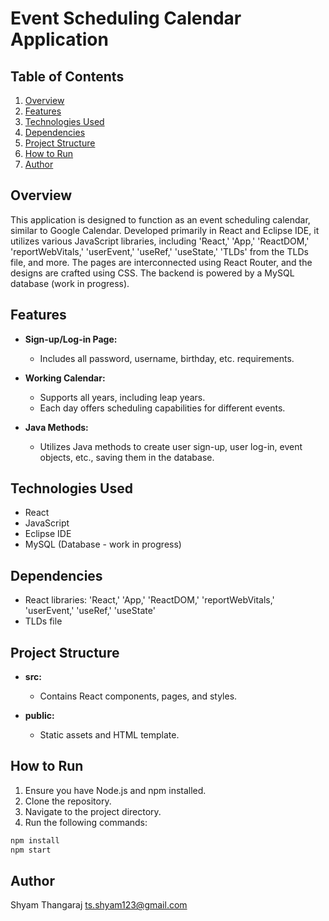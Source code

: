 # Event Scheduling Calendar Application

## Table of Contents
1. [Overview](#overview)
2. [Features](#features)
3. [Technologies Used](#technologies-used)
4. [Dependencies](#dependencies)
5. [Project Structure](#project-structure)
6. [How to Run](#how-to-run)
7. [Author](#author)

## Overview

This application is designed to function as an event scheduling calendar, similar to Google Calendar. Developed primarily in React and Eclipse IDE, it utilizes various JavaScript libraries, including 'React,' 'App,' 'ReactDOM,' 'reportWebVitals,' 'userEvent,' 'useRef,' 'useState,' 'TLDs' from the TLDs file, and more. The pages are interconnected using React Router, and the designs are crafted using CSS. The backend is powered by a MySQL database (work in progress).

## Features

- **Sign-up/Log-in Page:**
  - Includes all password, username, birthday, etc. requirements.

- **Working Calendar:**
  - Supports all years, including leap years.
  - Each day offers scheduling capabilities for different events.

- **Java Methods:**
  - Utilizes Java methods to create user sign-up, user log-in, event objects, etc., saving them in the database.

## Technologies Used

- React
- JavaScript
- Eclipse IDE
- MySQL (Database - work in progress)

## Dependencies

- React libraries: 'React,' 'App,' 'ReactDOM,' 'reportWebVitals,' 'userEvent,' 'useRef,' 'useState'
- TLDs file

## Project Structure

- **src:**
  - Contains React components, pages, and styles.
  
- **public:**
  - Static assets and HTML template.

## How to Run

1. Ensure you have Node.js and npm installed.
2. Clone the repository.
3. Navigate to the project directory.
4. Run the following commands:

```bash
npm install
npm start
```

## Author

Shyam Thangaraj ts.shyam123@gmail.com
